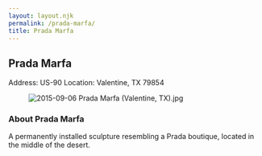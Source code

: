 ```yaml
---
layout: layout.njk
permalink: /prada-marfa/
title: Prada Marfa
---
```


<article class="attraction-detail container">
  <h2>Prada Marfa</h2>
  <div class="attraction-meta">
    <span class="address">Address: US-90</span>
    <span class="location">Location: Valentine, TX 79854</span>
  </div>
  <figure class="attraction-image">
    <img src="https://upload.wikimedia.org/wikipedia/commons/1/17/2015-09-06_Prada_Marfa_%28Valentine%2C_TX%29.jpg?v=1743956077375" alt="2015-09-06 Prada Marfa (Valentine, TX).jpg" loading="lazy">
  </figure>
  <div class="attraction-description">
    <h3>About Prada Marfa</h3>
    <p>A permanently installed sculpture resembling a Prada boutique, located in the middle of the desert.</p>
  </div>
  
</article>